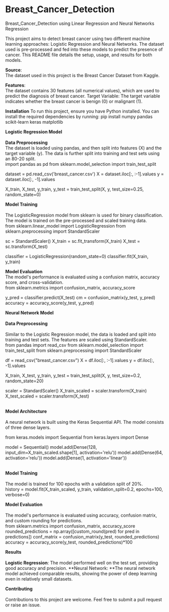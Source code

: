 # Breast_Cancer_Detection
Breast_Cancer_Detection using Linear Regression and Neural Networks Regression


This project aims to detect breast cancer using two different machine learning approaches: Logistic Regression and Neural Networks. The dataset used is pre-processed and fed into these models to predict the presence of cancer. This README file details the setup, usage, and results for both models.


**Source**:<br> 
The dataset used in this project is the Breast Cancer Dataset from Kaggle.


**Features**:<br> The dataset contains 30 features (all numerical values), which are used to predict the diagnosis of breast cancer.
Target Variable: The target variable indicates whether the breast cancer is benign (0) or malignant (1).


**Installation**
To run this project, ensure you have Python installed. You can install the required dependencies by running:
pip install numpy pandas scikit-learn keras matplotlib


**Logistic Regression Model**<br>
<br>
**Data Preprocessing**<br>
The dataset is loaded using pandas, and then split into features (X) and the target variable (y). The data is further split into training and test sets using an 80-20 split.
<br>
import pandas as pd
from sklearn.model_selection import train_test_split

dataset = pd.read_csv('breast_cancer.csv')
X = dataset.iloc[:, :-1].values
y = dataset.iloc[:, -1].values

X_train, X_test, y_train, y_test = train_test_split(X, y, test_size=0.25, random_state=0)
<br>


**Model Training**<br>
<br>
The LogisticRegression model from sklearn is used for binary classification. The model is trained on the pre-processed and scaled training data.
<br>
from sklearn.linear_model import LogisticRegression
from sklearn.preprocessing import StandardScaler

sc = StandardScaler()
X_train = sc.fit_transform(X_train)
X_test = sc.transform(X_test)

classifier = LogisticRegression(random_state=0)
classifier.fit(X_train, y_train)


**Model Evaluation**<br>
The model's performance is evaluated using a confusion matrix, accuracy score, and cross-validation.
<br>
from sklearn.metrics import confusion_matrix, accuracy_score

y_pred = classifier.predict(X_test)
cm = confusion_matrix(y_test, y_pred)
accuracy = accuracy_score(y_test, y_pred)
<br>


**Neural Network Model**<br>
<br>
**Data Preprocessing**<br>
<br>
Similar to the Logistic Regression model, the data is loaded and split into training and test sets. The features are scaled using StandardScaler.
<br>
from pandas import read_csv
from sklearn.model_selection import train_test_split
from sklearn.preprocessing import StandardScaler

df = read_csv("breast_cancer.csv")
X = df.iloc[:, :-1].values
y = df.iloc[:, -1].values

X_train, X_test, y_train, y_test = train_test_split(X, y, test_size=0.2, random_state=20)

scaler = StandardScaler()
X_train_scaled = scaler.transform(X_train)
X_test_scaled = scaler.transform(X_test)<br>
<br>


**Model Architecture**<br>
<br>
A neural network is built using the Keras Sequential API. The model consists of three dense layers.
<br>

from keras.models import Sequential
from keras.layers import Dense

model = Sequential()
model.add(Dense(128, input_dim=X_train_scaled.shape[1], activation='relu'))
model.add(Dense(64, activation='relu'))
model.add(Dense(1, activation='linear'))<br>
<br>


**Model Training**<br>
<br>
The model is trained for 100 epochs with a validation split of 20%.
<br>
history = model.fit(X_train_scaled, y_train, validation_split=0.2, epochs=100, verbose=0)


**Model Evaluation**<br>
<br>
The model's performance is evaluated using accuracy, confusion matrix, and custom rounding for predictions.
<br>
from sklearn.metrics import confusion_matrix, accuracy_score
rounded_predictions = np.array([custom_round(pred) for pred in predictions])
conf_matrix = confusion_matrix(y_test, rounded_predictions)
accuracy = accuracy_score(y_test, rounded_predictions)*100


**Results**<br>
<br>
**Logistic Regression**: The model performed well on the test set, providing good accuracy and precision.
**Neural Network: **The neural network model achieved comparable results, showing the power of deep learning even in relatively small datasets.
<br>


**Contributing**<br>
<br>
Contributions to this project are welcome. Feel free to submit a pull request or raise an issue.



